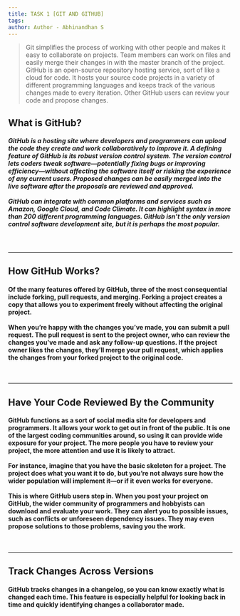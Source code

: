 ```yaml
---
title: TASK 1 [GIT AND GITHUB]
tags:
author: Author - Abhinandhan S
---
```


> Git simplifies the process of working with other people and makes it easy to collaborate on projects. Team members can work on files and easily merge their changes in with the master branch of the project. GitHub is an open-source repository hosting service, sort of like a cloud for code. It hosts your source code projects in a variety of different programming languages and keeps track of the various changes made to every iteration. Other GitHub users can review your code and propose changes.

## What is GitHub?
##### GitHub is a hosting site where developers and programmers can upload the code they create and work collaboratively to improve it. A defining feature of GitHub is its robust version control system. The version control lets coders tweak software—potentially fixing bugs or improving efficiency—without affecting the software itself or risking the experience of any current users. Proposed changes can be easily merged into the live software after the proposals are reviewed and approved. <br><br> GitHub can integrate with common platforms and services such as Amazon, Google Cloud, and Code Climate. It can highlight syntax in more than 200 different programming languages. GitHub isn’t the only version control software development site, but it is perhaps the most popular. 

<br>

<hr>

## How GitHub Works?
#### Of the many features offered by GitHub, three of the most consequential include forking, pull requests, and merging. Forking a project creates a copy that allows you to experiment freely without affecting the original project. <br><br> When you’re happy with the changes you’ve made, you can submit a pull request. The pull request is sent to the project owner, who can review the changes you’ve made and ask any follow-up questions. If the project owner likes the changes, they’ll merge your pull request, which applies the changes from your forked project to the original code.

<br>

<hr>

## Have Your Code Reviewed By the Community
#### GitHub functions as a sort of social media site for developers and programmers. It allows your work to get out in front of the public. It is one of the largest coding communities around, so using it can provide wide exposure for your project. The more people you have to review your project, the more attention and use it is likely to attract. <br><br> For instance, imagine that you have the basic skeleton for a project. The project does what you want it to do, but you’re not always sure how the wider population will implement it—or if it even works for everyone. <br><br> This is where GitHub users step in. When you post your project on GitHub, the wider community of programmers and hobbyists can download and evaluate your work. They can alert you to possible issues, such as conflicts or unforeseen dependency issues. They may even propose solutions to those problems, saving you the work.

<br>

<hr>

## Track Changes Across Versions
#### GitHub tracks changes in a changelog, so you can know exactly what is changed each time. This feature is especially helpful for looking back in time and quickly identifying changes a collaborator made.

<br>